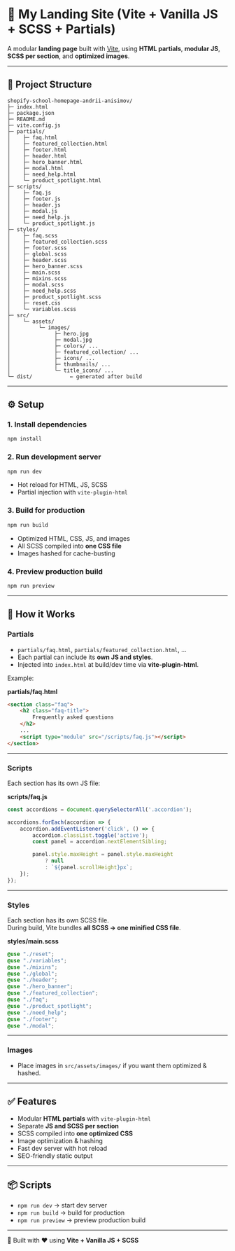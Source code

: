 # 🚀 My Landing Site (Vite + Vanilla JS + SCSS + Partials)

A modular **landing page** built with [Vite](https://vitejs.dev/), using **HTML partials**, **modular JS**, **SCSS per section**, and **optimized images**.  

---

## 📂 Project Structure

```
shopify-school-homepage-andrii-anisimov/
├─ index.html
├─ package.json
├─ README.md
├─ vite.config.js
├─ partials/
│    ├─ faq.html
│    ├─ featured_collection.html
│    ├─ footer.html
│    ├─ header.html
│    ├─ hero_banner.html
│    ├─ modal.html
│    ├─ need_help.html
│    └─ product_spotlight.html
├─ scripts/
│    ├─ faq.js
│    ├─ footer.js
│    ├─ header.js
│    ├─ modal.js
│    ├─ need_help.js
│    └─ product_spotlight.js
├─ styles/
│    ├─ faq.scss
│    ├─ featured_collection.scss
│    ├─ footer.scss
│    ├─ global.scss
│    ├─ header.scss
│    ├─ hero_banner.scss
│    ├─ main.scss
│    ├─ mixins.scss
│    ├─ modal.scss
│    ├─ need_help.scss
│    ├─ product_spotlight.scss
│    ├─ reset.css
│    └─ variables.scss
├─ src/
│    └─ assets/
│         └─ images/
│              ├─ hero.jpg
│              ├─ modal.jpg
│              ├─ colors/ ...
│              ├─ featured_collection/ ...
│              ├─ icons/ ...
│              ├─ thumbnails/ ...
│              └─ title_icons/ ...
└─ dist/            ← generated after build
```

---

## ⚙️ Setup

### 1. Install dependencies
```bash
npm install
```

### 2. Run development server
```bash
npm run dev
```
- Hot reload for HTML, JS, SCSS  
- Partial injection with `vite-plugin-html`

### 3. Build for production
```bash
npm run build
```
- Optimized HTML, CSS, JS, and images  
- All SCSS compiled into **one CSS file**  
- Images hashed for cache-busting  

### 4. Preview production build
```bash
npm run preview
```

---

## 🧩 How it Works

### Partials
- `partials/faq.html`, `partials/featured_collection.html`, ...  
- Each partial can include its **own JS and styles**.  
- Injected into `index.html` at build/dev time via **vite-plugin-html**.

Example:

**partials/faq.html**
```html
<section class="faq">
    <h2 class="faq-title">
        Frequently asked questions
    </h2>
    ...
    <script type="module" src="/scripts/faq.js"></script>
</section>
```

---

### Scripts
Each section has its own JS file:  

**scripts/faq.js**
```js
const accordions = document.querySelectorAll('.accordion');

accordions.forEach(accordion => {
    accordion.addEventListener('click', () => {
        accordion.classList.toggle('active');
        const panel = accordion.nextElementSibling;

        panel.style.maxHeight = panel.style.maxHeight
            ? null
            : `${panel.scrollHeight}px`;
    });
});
```

---

### Styles
Each section has its own SCSS file.  
During build, Vite bundles **all SCSS → one minified CSS file**.

**styles/main.scss**
```scss
@use "./reset";
@use "./variables";
@use "./mixins";
@use "./global";
@use "./header";
@use "./hero_banner";
@use "./featured_collection";
@use "./faq";
@use "./product_spotlight";
@use "./need_help";
@use "./footer";
@use "./modal";
```

---

### Images
- Place images in `src/assets/images/` if you want them optimized & hashed.  


---

## ✅ Features
- Modular **HTML partials** with `vite-plugin-html`
- Separate **JS and SCSS per section**
- SCSS compiled into **one optimized CSS**
- Image optimization & hashing
- Fast dev server with hot reload
- SEO-friendly static output

---

## 📦 Scripts

- `npm run dev` → start dev server  
- `npm run build` → build for production  
- `npm run preview` → preview production build  

---

🔗 Built with ❤️ using **Vite + Vanilla JS + SCSS**  
